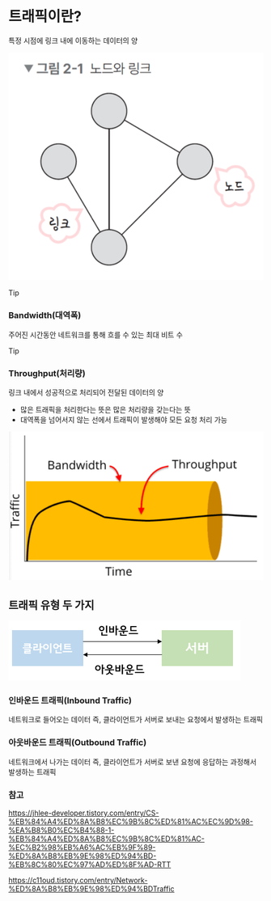 # 트래픽이란?
특정 시점에 링크 내에 이동하는 데이터의 양

![alt text](./[형준]%20Image/image-11.png)

> [!TIP]
> ### Bandwidth(대역폭)
> 주어진 시간동안 네트워크를 통해 흐를 수 있는 최대 비트 수


> [!TIP]
> ### Throughput(처리량)
> 링크 내에서 성공적으로 처리되어 전달된 데이터의 양

- 많은 트래픽을 처리한다는 뜻은 많은 처리량을 갖는다는 뜻
- 대역폭을 넘어서지 않는 선에서 트래픽이 발생해야 모든 요청 처리 가능

![alt text](./[형준]%20Image/image-12.png)

## 트래픽 유형 두 가지
![alt text](./[형준]%20Image/image-13.png)
### 인바운드 트래픽(Inbound Traffic)
네트워크로 들어오는 데이터
즉, 클라이언트가 서버로 보내는 요청에서 발생하는 트래픽

### 아웃바운드 트래픽(Outbound Traffic)
네트워크에서 나가는 데이터
즉, 클라이언트가 서버로 보낸 요청에 응답하는 과정해서 발생하는 트래픽


### 참고
https://jhlee-developer.tistory.com/entry/CS-%EB%84%A4%ED%8A%B8%EC%9B%8C%ED%81%AC%EC%9D%98-%EA%B8%B0%EC%B4%88-1-%EB%84%A4%ED%8A%B8%EC%9B%8C%ED%81%AC-%EC%B2%98%EB%A6%AC%EB%9F%89-%ED%8A%B8%EB%9E%98%ED%94%BD-%EB%8C%80%EC%97%AD%ED%8F%AD-RTT

https://c11oud.tistory.com/entry/Network-%ED%8A%B8%EB%9E%98%ED%94%BDTraffic

